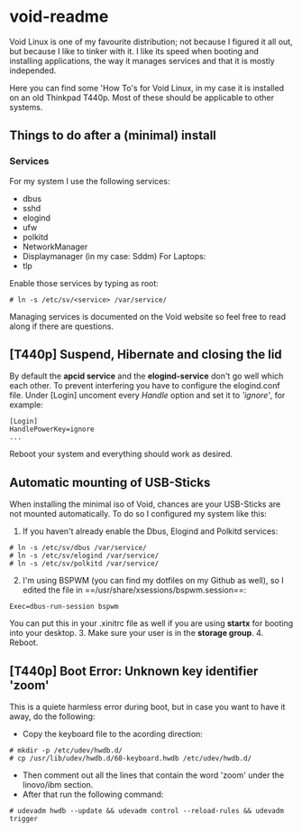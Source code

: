 # void-readme

Void Linux is one of my favourite distribution; not because I figured it all out, but because I like to tinker with it. I like its speed when booting and installing applications, the way it manages services and that it is mostly independed.

Here you can find some 'How To's for Void Linux, in my case it is installed on an old Thinkpad T440p. Most of these should be applicable to other systems.

## Things to do after a (minimal) install

### Services

For my system I use the following services:
- dbus
- sshd
- elogind
- ufw
- polkitd
- NetworkManager
- Displaymanager (in my case: Sddm)
For Laptops:
- tlp

Enable those services by typing as root:
~~~
# ln -s /etc/sv/<service> /var/service/
~~~
Managing services is documented on the Void website so feel free to read along if there are questions.


## [T440p] Suspend, Hibernate and closing the lid

By default the __apcid service__ and the __elogind-service__ don't go well which each other. To prevent interfering you have to configure the elogind.conf file. Under [Login] uncoment every _Handle_ option and set it to _'ignore'_, for example:
~~~
[Login]
HandlePowerKey=ignore
...
~~~
Reboot your system and everything should work as desired. 


## Automatic mounting of USB-Sticks

When installing the minimal iso of Void, chances are your USB-Sticks are not mounted automatically. To do so I configured my system like this:
1. If you haven't already enable the Dbus, Elogind and Polkitd services:
~~~
# ln -s /etc/sv/dbus /var/service/
# ln -s /etc/sv/elogind /var/service/
# ln -s /etc/sv/polkitd /var/service/
~~~
2. I'm using BSPWM (you can find my dotfiles on my Github as well), so I edited the file in ==/usr/share/xsessions/bspwm.session==:
~~~
Exec=dbus-run-session bspwm
~~~
You can put this in your .xinitrc file as well if you are using __startx__ for booting into your desktop.
3. Make sure your user is in the __storage group__.
4. Reboot.


## [T440p] Boot Error: Unknown key identifier 'zoom'

This is a quiete harmless error during boot, but in case you want to have it away, do the following:
- Copy the keyboard file to the acording direction:
~~~
# mkdir -p /etc/udev/hwdb.d/
# cp /usr/lib/udev/hwdb.d/60-keyboard.hwdb /etc/udev/hwdb.d/
~~~
- Then comment out all the lines that contain the word 'zoom' under the linovo/ibm section.
- After that run the following command:
~~~
# udevadm hwdb --update && udevadm control --reload-rules && udevadm trigger
~~~


